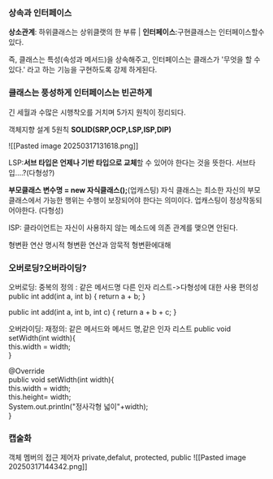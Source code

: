 ### **상속과 인터페이스**

**상소관계**: 하위클래스는 상위클랫의 한 부류  |  **인터페이스**:구현클래스는 인터페이스할수있다. 

즉, 클래스는 특성(속성과 메서드)을 상속해주고, 인터페이스는 클래스가 '무엇을 할 수 있다.' 라고 하는 기능을 구현하도록 강제 하게된다. 

### 클래스는  풍성하게  인터페이스는 빈곤하게
긴 세월과 수많은 시행착오를 거치며 5가지 원칙이 정리되다. 

객체지향 설계 5원칙 **SOLID(SRP,OCP,LSP,ISP,DIP)**

![[Pasted image 20250317131618.png]]

LSP:**서브 타입은 언제나 기반 타입으로 교체**할 수 있어야 한다는 것을 뜻한다.
서브타입....?(다형성?)

**부모클래스 변수명 = new 자식클래스();**(업캐스팅)
    자식 클래스는 최소한 자신의 부모 클래스에서 가능한 행위는 수행이 보장되어야 한다는 의미이다.
    업캐스팅이 정상작동되어야한다. (다형성)



ISP: 클라이언트는 자신이 사용하지 않는 메소드에 의존 관계를 맺으면 안된다. 




형변환 연산 명시적 형변환 연산과 암묵적 형변환에대해 

### 오버로딩?오버라이딩?
오버로딩: 중복의 정의 : 같은 메서드명 다른 인자 리스트->다형성에 대한 사용 편의성
public int add(int a, int b) {
        return a + b;
    }

public int add(int a, int b, int c) {
        return a + b + c;
    }

오버라이딩: 재정의: 같은 메서드와 메서드 명,같은 인자 리스트
public void setWidth(int width){  
    this.width = width;  
}

@Override  
public void setWidth(int width){  
    this.width = width;  
    this.height= width;  
    System.out.println("정사각형 넓이"+width);  
}
### 캡술화
객체 멤버의 접근 제어자
private,defalut, protected, public
![[Pasted image 20250317144342.png]]
